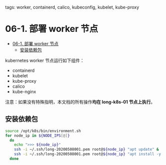 tags: worker, containerd, calico, kubeconfig, kubelet, kube-proxy

# 06-1. 部署 worker 节点

<!-- TOC -->

- [06-1. 部署 worker 节点](#06-1-部署-worker-节点)
    - [安装依赖包](#安装依赖包)

<!-- /TOC -->

kubernetes worker 节点运行如下组件：

+ containerd
+ kubelet
+ kube-proxy
+ calico
+ kube-nginx

注意：如果没有特殊指明，本文档的所有操作**均在 long-k8s-01 节点上执行**。

## 安装依赖包

``` bash
source /opt/k8s/bin/environment.sh
for node_ip in ${NODE_IPS[@]}
  do
    echo ">>> ${node_ip}"
    ssh -i ~/.ssh/long-20200508001.pem root@${node_ip} "apt update" &
    ssh -i ~/.ssh/long-20200508001.pem root@${node_ip} "apt install -y chrony conntrack ipvsadm ipset jq iptables curl sysstat libseccomp-dev libseccomp2 seccomp wget socat git" &
  done
```

  
